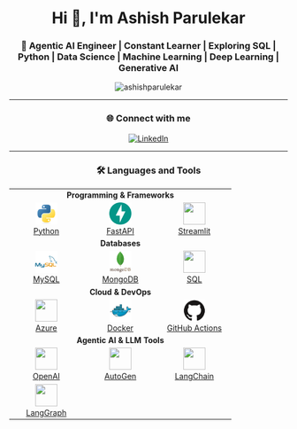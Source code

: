 <h1 align="center">Hi 👋, I'm Ashish Parulekar</h1>
<h3 align="center">🚀 Agentic AI Engineer | Constant Learner | Exploring SQL | Python | Data Science | Machine Learning | Deep Learning | Generative AI</h3>

<p align="center">
  <img src="https://komarev.com/ghpvc/?username=ashishparulekar&label=Profile%20views&color=0e75b6&style=flat" alt="ashishparulekar" />
</p>

---

<h3 align="center">🌐 Connect with me</h3>
<p align="center">
  <a href="https://linkedin.com/in/ashish parulekar" target="blank">
    <img align="center" src="https://raw.githubusercontent.com/rahuldkjain/github-profile-readme-generator/master/src/images/icons/Social/linked-in-alt.svg" alt="LinkedIn" height="30" width="40" />
  </a>
</p>

---

<h3 align="center">🛠️ Languages and Tools</h3>

<table align="center">
  <!-- Programming -->
  <tr>
    <td colspan="3" align="center"><b>Programming & Frameworks</b></td>
  </tr>
  <tr>
    <td align="center" width="120">
      <a href="https://www.python.org/" target="_blank">
        <img src="https://raw.githubusercontent.com/devicons/devicon/master/icons/python/python-original.svg" width="40" height="40"/><br>Python
      </a>
    </td>
    <td align="center" width="120">
      <a href="https://fastapi.tiangolo.com/" target="_blank">
        <img src="https://raw.githubusercontent.com/devicons/devicon/master/icons/fastapi/fastapi-original.svg" width="40" height="40"/><br>FastAPI
      </a>
    </td>
    <td align="center" width="120">
      <a href="https://streamlit.io/" target="_blank">
        <img src="https://streamlit.io/images/brand/streamlit-mark-color.png" width="40" height="40"/><br>Streamlit
      </a>
    </td>
  </tr>

  <!-- Databases -->
  <tr>
    <td colspan="3" align="center"><b>Databases</b></td>
  </tr>
  <tr>
    <td align="center" width="120">
      <a href="https://www.mysql.com/" target="_blank">
        <img src="https://raw.githubusercontent.com/devicons/devicon/master/icons/mysql/mysql-original-wordmark.svg" width="40" height="40"/><br>MySQL
      </a>
    </td>
    <td align="center" width="120">
      <a href="https://www.mongodb.com/" target="_blank">
        <img src="https://raw.githubusercontent.com/devicons/devicon/master/icons/mongodb/mongodb-original-wordmark.svg" width="40" height="40"/><br>MongoDB
      </a>
    </td>
    <td align="center" width="120">
      <a href="https://www.w3schools.com/sql/" target="_blank">
        <img src="https://img.icons8.com/ios-filled/50/000000/sql.png" width="40" height="40"/><br>SQL
      </a>
    </td>
  </tr>

  <!-- Cloud & DevOps -->
  <tr>
    <td colspan="3" align="center"><b>Cloud & DevOps</b></td>
  </tr>
  <tr>
    <td align="center" width="120">
      <a href="https://azure.microsoft.com/" target="_blank">
        <img src="https://www.vectorlogo.zone/logos/microsoft_azure/microsoft_azure-icon.svg" width="40" height="40"/><br>Azure
      </a>
    </td>
    <td align="center" width="120">
      <a href="https://www.docker.com/" target="_blank">
        <img src="https://raw.githubusercontent.com/devicons/devicon/master/icons/docker/docker-original.svg" width="40" height="40"/><br>Docker
      </a>
    </td>
    <td align="center" width="120">
      <a href="https://github.com/features/actions" target="_blank">
        <img src="https://raw.githubusercontent.com/devicons/devicon/master/icons/github/github-original.svg" width="40" height="40"/><br>GitHub Actions
      </a>
    </td>
  </tr>

<!-- Agentic AI & LLMs -->
<tr>
  <td colspan="3" align="center"><b>Agentic AI & LLM Tools</b></td>
</tr>
<tr>
  <td align="center" width="120">
    <a href="https://openai.com/" target="_blank">
      <img src="https://seeklogo.com/images/O/open-ai-logo-8B9BFEDC26-seeklogo.com.png" width="40" height="40"/><br>OpenAI
    </a>
  </td>
  <td align="center" width="120">
    <a href="https://github.com/microsoft/autogen" target="_blank">
      <img src="https://avatars.githubusercontent.com/u/6154722?s=200&v=4" width="40" height="40"/><br>AutoGen
    </a>
  </td>
  <td align="center" width="120">
    <a href="https://www.langchain.com/" target="_blank">
      <img src="https://raw.githubusercontent.com/hwchase17/langchain/master/docs/static/img/favicon.ico" width="40" height="40"/><br>LangChain
    </a>
  </td>
</tr>
<tr>
  <td align="center" width="120">
    <a href="https://www.langraph.dev/" target="_blank">
      <img src="https://tse4.mm.bing.net/th/id/OIP.Klw8eGW2RmhN-vwyRDxFmAAAAA?r=0&rs=1&pid=ImgDetMain&o=7&rm=3" width="40" height="40"/><br>LangGraph
    </a>
  </td>
  <td align="center" width="120"></td>
  <td align="center" width="120"></td>
</tr>
